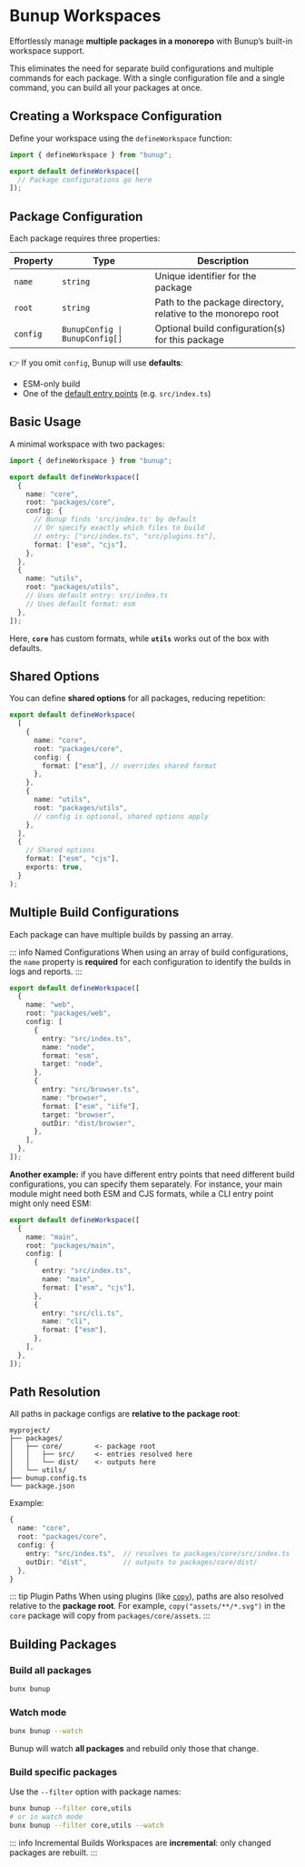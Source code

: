 # Bunup Workspaces

Effortlessly manage **multiple packages in a monorepo** with Bunup’s built-in workspace support.

This eliminates the need for separate build configurations and multiple commands for each package. With a single configuration file and a single command, you can build all your packages at once.

## Creating a Workspace Configuration

Define your workspace using the `defineWorkspace` function:

```ts [bunup.config.ts]
import { defineWorkspace } from "bunup";

export default defineWorkspace([
  // Package configurations go here
]);
```

## Package Configuration

Each package requires three properties:

| Property | Type                           | Description                                                  |
| -------- | ------------------------------ | ------------------------------------------------------------ |
| `name`   | `string`                       | Unique identifier for the package                            |
| `root`   | `string`                       | Path to the package directory, relative to the monorepo root |
| `config` | `BunupConfig \| BunupConfig[]` | Optional build configuration(s) for this package             |

👉 If you omit `config`, Bunup will use **defaults**:

* ESM-only build
* One of the [default entry points](/#default-entry-points) (e.g. `src/index.ts`)

## Basic Usage

A minimal workspace with two packages:

```ts [bunup.config.ts]
import { defineWorkspace } from "bunup";

export default defineWorkspace([
  {
    name: "core",
    root: "packages/core",
    config: {
      // Bunup finds 'src/index.ts' by default
      // Or specify exactly which files to build
      // entry: ["src/index.ts", "src/plugins.ts"],
      format: ["esm", "cjs"],
    },
  },
  {
    name: "utils",
    root: "packages/utils",
    // Uses default entry: src/index.ts
    // Uses default format: esm
  },
]);
```

Here, **`core`** has custom formats, while **`utils`** works out of the box with defaults.

## Shared Options

You can define **shared options** for all packages, reducing repetition:

```ts [bunup.config.ts]
export default defineWorkspace(
  [
    {
      name: "core",
      root: "packages/core",
      config: {
        format: ["esm"], // overrides shared format
      },
    },
    {
      name: "utils",
      root: "packages/utils",
      // config is optional, shared options apply
    },
  ],
  {
    // Shared options
    format: ["esm", "cjs"],
    exports: true,
  }
);
```

## Multiple Build Configurations

Each package can have multiple builds by passing an array.

::: info Named Configurations
When using an array of build configurations, the `name` property is **required** for each configuration to identify the builds in logs and reports.
:::

```ts [bunup.config.ts]
export default defineWorkspace([
  {
    name: "web",
    root: "packages/web",
    config: [
      {
        entry: "src/index.ts",
        name: "node",
        format: "esm",
        target: "node",
      },
      {
        entry: "src/browser.ts",
        name: "browser",
        format: ["esm", "iife"],
        target: "browser",
        outDir: "dist/browser",
      },
    ],
  },
]);
```

**Another example:** if you have different entry points that need different build configurations, you can specify them separately. For instance, your main module might need both ESM and CJS formats, while a CLI entry point might only need ESM:

```ts [bunup.config.ts]
export default defineWorkspace([
  {
    name: "main",
    root: "packages/main",
    config: [
      {
        entry: "src/index.ts",
        name: "main",
        format: ["esm", "cjs"],
      },
      {
        entry: "src/cli.ts",
        name: "cli",
        format: ["esm"],
      },
    ],
  },
]);
```

## Path Resolution

All paths in package configs are **relative to the package root**:

```
myproject/
├── packages/
│   ├── core/        <- package root
│   │   ├── src/     <- entries resolved here
│   │   └── dist/    <- outputs here
│   └── utils/
├── bunup.config.ts
└── package.json
```

Example:

```ts
{
  name: "core",
  root: "packages/core",
  config: {
    entry: "src/index.ts",  // resolves to packages/core/src/index.ts
    outDir: "dist",         // outputs to packages/core/dist/
  },
}
```

::: tip Plugin Paths
When using plugins (like [`copy`](/docs/builtin-plugins/copy)), paths are also resolved relative to the **package root**.
For example, `copy("assets/**/*.svg")` in the `core` package will copy from `packages/core/assets`.
:::

## Building Packages

### Build all packages

```sh
bunx bunup
```

### Watch mode

```sh
bunx bunup --watch
```

Bunup will watch **all packages** and rebuild only those that change.

### Build specific packages

Use the `--filter` option with package names:

```sh
bunx bunup --filter core,utils
# or in watch mode
bunx bunup --filter core,utils --watch
```

::: info Incremental Builds
Workspaces are **incremental**: only changed packages are rebuilt.
:::

